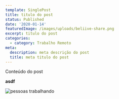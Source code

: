 ```yaml
---
template: SinglePost
title: titulo do post
status: Published
date: '2020-01-14'
featuredImage: /images/uploads/beliive-share.png
excerpt: titulo do post
categories:
  - category: Trabalho Remoto
meta:
  description: meta descrição do post
  title: meta titulo do post
---
```

Conteúdo do post

**asdf**

![pessoas trabalhando](/images/uploads/card-og.png)
